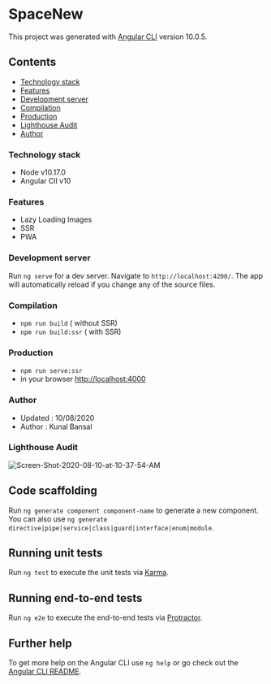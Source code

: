 # SpaceNew

This project was generated with [Angular CLI](https://github.com/angular/angular-cli) version 10.0.5.



## Contents

- [Technology stack](#technology-stack)
- [Features](#features)
- [Development server](#development-server)
- [Compilation](#compilation)
- [Production](#production)
- [Lighthouse Audit](#lighthouse-audit)
- [Author](#author)


### Technology stack

- Node v10.17.0
- Angular ClI v10

### Features
- Lazy Loading Images
- SSR 
- PWA

### Development server

Run `ng serve` for a dev server. Navigate to `http://localhost:4200/`. The app will automatically reload if you change any of the source files.


### Compilation
* `npm run build`       ( without SSR)
* `npm run build:ssr`   ( with SSR)

### Production
* `npm run serve:ssr`
* in your browser [http://localhost:4000](http://localhost:4000) 

### Author
- Updated : 10/08/2020
- Author  : Kunal Bansal

### Lighthouse Audit
 <img src="https://i.ibb.co/L99SPxF/Screen-Shot-2020-08-10-at-10-37-54-AM.png" alt="Screen-Shot-2020-08-10-at-10-37-54-AM">

## Code scaffolding

Run `ng generate component component-name` to generate a new component. You can also use `ng generate directive|pipe|service|class|guard|interface|enum|module`.

## Running unit tests

Run `ng test` to execute the unit tests via [Karma](https://karma-runner.github.io).

## Running end-to-end tests

Run `ng e2e` to execute the end-to-end tests via [Protractor](http://www.protractortest.org/).

## Further help

To get more help on the Angular CLI use `ng help` or go check out the [Angular CLI README](https://github.com/angular/angular-cli/blob/master/README.md).
